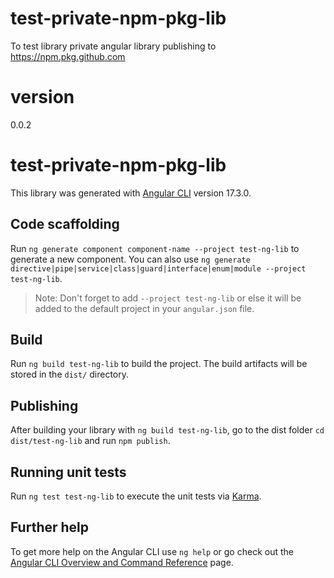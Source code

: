 # test-private-npm-pkg-lib
To test library private angular library publishing to https://npm.pkg.github.com

# version
0.0.2

# test-private-npm-pkg-lib
This library was generated with [Angular CLI](https://github.com/angular/angular-cli) version 17.3.0.

## Code scaffolding

Run `ng generate component component-name --project test-ng-lib` to generate a new component. You can also use `ng generate directive|pipe|service|class|guard|interface|enum|module --project test-ng-lib`.
> Note: Don't forget to add `--project test-ng-lib` or else it will be added to the default project in your `angular.json` file. 

## Build

Run `ng build test-ng-lib` to build the project. The build artifacts will be stored in the `dist/` directory.

## Publishing

After building your library with `ng build test-ng-lib`, go to the dist folder `cd dist/test-ng-lib` and run `npm publish`.

## Running unit tests

Run `ng test test-ng-lib` to execute the unit tests via [Karma](https://karma-runner.github.io).

## Further help

To get more help on the Angular CLI use `ng help` or go check out the [Angular CLI Overview and Command Reference](https://angular.io/cli) page.
